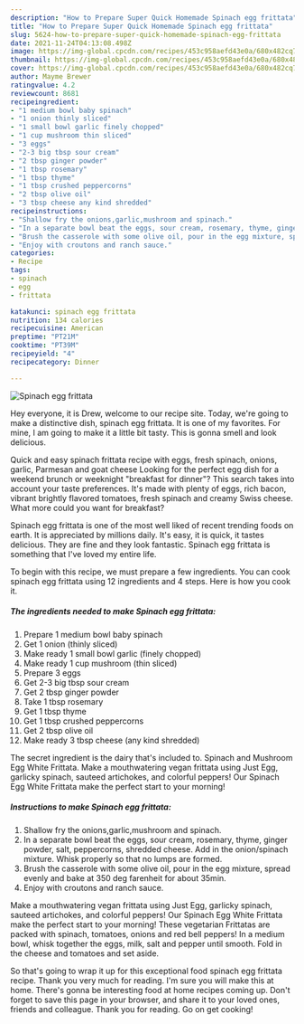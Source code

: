 ```yaml
---
description: "How to Prepare Super Quick Homemade Spinach egg frittata"
title: "How to Prepare Super Quick Homemade Spinach egg frittata"
slug: 5624-how-to-prepare-super-quick-homemade-spinach-egg-frittata
date: 2021-11-24T04:13:08.498Z
image: https://img-global.cpcdn.com/recipes/453c958aefd43e0a/680x482cq70/spinach-egg-frittata-recipe-main-photo.jpg
thumbnail: https://img-global.cpcdn.com/recipes/453c958aefd43e0a/680x482cq70/spinach-egg-frittata-recipe-main-photo.jpg
cover: https://img-global.cpcdn.com/recipes/453c958aefd43e0a/680x482cq70/spinach-egg-frittata-recipe-main-photo.jpg
author: Mayme Brewer
ratingvalue: 4.2
reviewcount: 8681
recipeingredient:
- "1 medium bowl baby spinach"
- "1 onion thinly sliced"
- "1 small bowl garlic finely chopped"
- "1 cup mushroom thin sliced"
- "3 eggs"
- "2-3 big tbsp sour cream"
- "2 tbsp ginger powder"
- "1 tbsp rosemary"
- "1 tbsp thyme"
- "1 tbsp crushed peppercorns"
- "2 tbsp olive oil"
- "3 tbsp cheese any kind shredded"
recipeinstructions:
- "Shallow fry the onions,garlic,mushroom and spinach."
- "In a separate bowl beat the eggs, sour cream, rosemary, thyme, ginger powder, salt, peppercorns, shredded cheese. Add in the onion/spinach mixture. Whisk properly so that no lumps are formed."
- "Brush the casserole with some olive oil, pour in the egg mixture, spread evenly and bake at 350 deg farenheit for about 35min."
- "Enjoy with croutons and ranch sauce."
categories:
- Recipe
tags:
- spinach
- egg
- frittata

katakunci: spinach egg frittata 
nutrition: 134 calories
recipecuisine: American
preptime: "PT21M"
cooktime: "PT39M"
recipeyield: "4"
recipecategory: Dinner

---
```



![Spinach egg frittata](https://img-global.cpcdn.com/recipes/453c958aefd43e0a/680x482cq70/spinach-egg-frittata-recipe-main-photo.jpg)

Hey everyone, it is Drew, welcome to our recipe site. Today, we're going to make a distinctive dish, spinach egg frittata. It is one of my favorites. For mine, I am going to make it a little bit tasty. This is gonna smell and look delicious.

Quick and easy spinach frittata recipe with eggs, fresh spinach, onions, garlic, Parmesan and goat cheese Looking for the perfect egg dish for a weekend brunch or weeknight &#34;breakfast for dinner&#34;? This search takes into account your taste preferences. It&#39;s made with plenty of eggs, rich bacon, vibrant brightly flavored tomatoes, fresh spinach and creamy Swiss cheese. What more could you want for breakfast?

Spinach egg frittata is one of the most well liked of recent trending foods on earth. It is appreciated by millions daily. It's easy, it is quick, it tastes delicious. They are fine and they look fantastic. Spinach egg frittata is something that I've loved my entire life.


To begin with this recipe, we must prepare a few ingredients. You can cook spinach egg frittata using 12 ingredients and 4 steps. Here is how you cook it.

<!--inarticleads1-->

##### The ingredients needed to make Spinach egg frittata:

1. Prepare 1 medium bowl baby spinach
1. Get 1 onion (thinly sliced)
1. Make ready 1 small bowl garlic (finely chopped)
1. Make ready 1 cup mushroom (thin sliced)
1. Prepare 3 eggs
1. Get 2-3 big tbsp sour cream
1. Get 2 tbsp ginger powder
1. Take 1 tbsp rosemary
1. Get 1 tbsp thyme
1. Get 1 tbsp crushed peppercorns
1. Get 2 tbsp olive oil
1. Make ready 3 tbsp cheese (any kind shredded)


The secret ingredient is the dairy that&#39;s included to. Spinach and Mushroom Egg White Frittata. Make a mouthwatering vegan frittata using Just Egg, garlicky spinach, sauteed artichokes, and colorful peppers! Our Spinach Egg White Frittata make the perfect start to your morning! 

<!--inarticleads2-->

##### Instructions to make Spinach egg frittata:

1. Shallow fry the onions,garlic,mushroom and spinach.
1. In a separate bowl beat the eggs, sour cream, rosemary, thyme, ginger powder, salt, peppercorns, shredded cheese. Add in the onion/spinach mixture. Whisk properly so that no lumps are formed.
1. Brush the casserole with some olive oil, pour in the egg mixture, spread evenly and bake at 350 deg farenheit for about 35min.
1. Enjoy with croutons and ranch sauce.


Make a mouthwatering vegan frittata using Just Egg, garlicky spinach, sauteed artichokes, and colorful peppers! Our Spinach Egg White Frittata make the perfect start to your morning! These vegetarian Frittatas are packed with spinach, tomatoes, onions and red bell peppers! In a medium bowl, whisk together the eggs, milk, salt and pepper until smooth. Fold in the cheese and tomatoes and set aside. 

So that's going to wrap it up for this exceptional food spinach egg frittata recipe. Thank you very much for reading. I'm sure you will make this at home. There's gonna be interesting food at home recipes coming up. Don't forget to save this page in your browser, and share it to your loved ones, friends and colleague. Thank you for reading. Go on get cooking!
